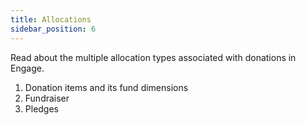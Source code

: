 ```yaml
---
title: Allocations
sidebar_position: 6
---
```


Read about the multiple allocation types associated with donations in Engage.

1. Donation items and its fund dimensions
2. Fundraiser
3. Pledges

